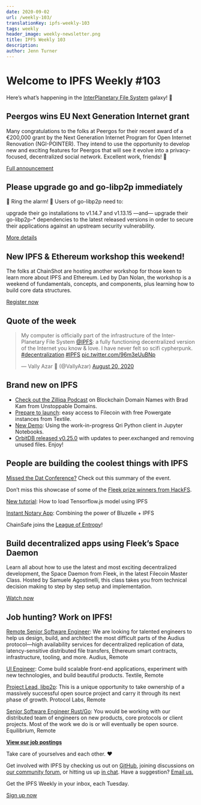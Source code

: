 ```yaml
---
date: 2020-09-02
url: /weekly-103/
translationKey: ipfs-weekly-103
tags: weekly
header_image: weekly-newsletter.png
title: IPFS Weekly 103
description:
author: Jenn Turner
---
```


# Welcome to IPFS Weekly #103

Here’s what’s happening in the [InterPlanetary File System](https://ipfs.io/) galaxy! 🚀

## Peergos wins EU Next Generation Internet grant

Many congratulations to the folks at Peergos for their recent award of a €200,000 grant by the Next Generation Internet Program for Open Internet Renovation (NGI-POINTER). They intend to use the opportunity to develop new and exciting features for Peergos that will see it evolve into a privacy-focused, decentralized social network. Excellent work, friends! 👏

[Full announcement](https://peergos.org/posts/next-generation-internet)

## Please upgrade go and go-libp2p immediately

🚨 Ring the alarm! 🚨 Users of go-libp2p need to:

upgrade their go installations to v1.14.7 and v1.13.15 —and—
upgrade their go-libp2p-\* dependencies to the latest released versions
in order to secure their applications against an upstream security vulnerability.

[More details](https://discuss.libp2p.io/t/notice-upstream-security-vulnerability-please-upgrade-go-and-go-libp2p-immediately/629)

## New IPFS & Ethereum workshop this weekend!

The folks at ChainShot are hosting another workshop for those keen to learn more about IPFS and Ethereum. Led by Dan Nolan, the workshop is a weekend of fundamentals, concepts, and components, plus learning how to build core data structures.

[Register now](https://www.chainshot.com/workshops)

## Quote of the week

<blockquote class="twitter-tweet"><p lang="en" dir="ltr">My computer is officially part of the infrastructure of the Inter-Planetary File System <a href="https://twitter.com/IPFS?ref_src=twsrc%5Etfw">@IPFS</a>: a fully functioning decentralized version of the Internet you know &amp; love. I have never felt so scifi cypherpunk. <a href="https://twitter.com/hashtag/decentralization?src=hash&amp;ref_src=twsrc%5Etfw">#decentralization</a> <a href="https://twitter.com/hashtag/IPFS?src=hash&amp;ref_src=twsrc%5Etfw">#IPFS</a> <a href="https://t.co/96m3eUuBNp">pic.twitter.com/96m3eUuBNp</a></p>&mdash; Vally Azar 🍄 (@VallyAzar) <a href="https://twitter.com/VallyAzar/status/1296492119348183042?ref_src=twsrc%5Etfw">August 20, 2020</a></blockquote>

## Brand new on IPFS

- [Check out the Zilliqa Podcast](https://www.youtube.com/watch?v=pKXdNttBFVM&feature=emb_logo) on Blockchain Domain Names with Brad Kam from Unstoppable Domains.
- [Prepare to launch](https://blog.textile.io/prepare-to-launch-expanding-free-access-to-filecoin-through-hosted-powergates/): easy access to Filecoin with free Powergate instances from Textile.
- [New Demo](https://www.youtube.com/watch?v=P2qeY2nPK3Q&feature=emb_logo): Using the work-in-progress Qri Python client in Jupyter Notebooks.
- [OrbitDB released v0.25.0](https://github.com/orbitdb/orbit-db/releases/tag/v0.25.1) with updates to peer.exchanged and removing unused files. Enjoy!

## People are building the coolest things with IPFS

[Missed the Dat Conference?](https://blog.datproject.org/2020/08/22/dat-conference-the-summary/) Check out this summary of the event.

Don’t miss this showcase of some of the [Fleek prize winners from HackFS](https://blog.fleek.co/posts/HackFS-winners).

[New tutorial](https://blog-81003.web.app/how-to-load-tensorflow-js-model-using-ipfs): How to load Tensorflow.js model using IPFS

[Instant Notary App](https://blog.bluzelle.com/bluzelle-community-project-showcase-instant-notary-app-57e4d2a1308e): Combining the power of Bluzelle + IPFS

ChainSafe joins the [League of Entropy](https://medium.com/chainsafe-systems/chainsafe-joins-league-of-entropy-production-drand-network-dee62919d8d5)!

## Build decentralized apps using Fleek’s Space Daemon

Learn all about how to use the latest and most exciting decentralized development, the Space Daemon from Fleek, in the latest Filecoin Master Class. Hosted by Samuele Agostinelli, this class takes you from technical decision making to step by step setup and implementation.

[Watch now](https://www.pscp.tv/w/1RDGlrnQgPlxL)

## Job hunting? Work on IPFS!

[Remote Senior Software Engineer](https://jobs.lever.co/audius): We are looking for talented engineers to help us design, build, and architect the most difficult parts of the Audius protocol—high availability services for decentralized replication of data, latency-sensitive distributed file transfers, Ethereum smart contracts, infrastructure, tooling, and more. Audius, Remote

[UI Engineer](https://textile.breezy.hr/p/2efb847aca79-ui-engineer): Come build scalable front-end applications, experiment with new technologies, and build beautiful products. Textile, Remote

[Project Lead, libp2p](https://jobs.lever.co/protocol/27ff3891-6e13-4aa8-b43a-734715e85a26): This is a unique opportunity to take ownership of a massively successful open source project and carry it through its next phase of growth. Protocol Labs, Remote

[Senior Software Engineer Rust/Go](https://www.notion.so/Hiring-Senior-Software-Engineer-Rust-Go-e6c94ccc261f426c80a483c7fc642412): You would be working with our distributed team of engineers on new products, core protocols or client projects. Most of the work we do is or will eventually be open source. Equilibrium, Remote

**[View our job postings](https://jobs.lever.co/protocol)**

Take care of yourselves and each other. ❤️

Get involved with IPFS by checking us out on [GitHub](https://github.com/ipfs), joining discussions on [our community forum](https://discuss.ipfs.io/), or hitting us up [in chat](https://riot.im/app/#/room/#ipfs:matrix.org). Have a suggestion? [Email us.](mailto:newsletter@ipfs.io)

Get the IPFS Weekly in your inbox, each Tuesday.

<p><a href="https://ipfs.us4.list-manage.com/subscribe?u=25473244c7d18b897f5a1ff6b&amp;id=cad54b2230" class="button button-primary">Sign up now</a></p>

